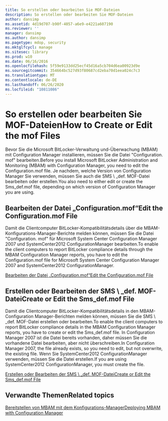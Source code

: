 ```yaml
---
title: So erstellen oder bearbeiten Sie MOF-Dateien
description: So erstellen oder bearbeiten Sie MOF-Dateien
author: dansimp
ms.assetid: 4d19d707-b90f-4057-a6e9-e4221a607190
ms.reviewer: ''
manager: dansimp
ms.author: dansimp
ms.pagetype: mdop, security
ms.mktglfcycl: manage
ms.sitesec: library
ms.prod: w10
ms.date: 06/16/2016
ms.openlocfilehash: 5f59e9133dd25ecf45d16a5cb704d6ea00923d9e
ms.sourcegitcommit: 354664bc527d93f80687cd2eba70d1eea024c7c3
ms.translationtype: MT
ms.contentlocale: de-DE
ms.lasthandoff: 06/26/2020
ms.locfileid: "10811086"
---
```

# <span data-ttu-id="7ad68-103">So erstellen oder bearbeiten Sie MOF-Dateien</span><span class="sxs-lookup"><span data-stu-id="7ad68-103">How to Create or Edit the mof Files</span></span>


<span data-ttu-id="7ad68-104">Bevor Sie die Microsoft BitLocker-Verwaltung und-Überwachung (MBAM) mit Configuration Manager installieren, müssen Sie die Datei "Configuration. mof" bearbeiten.</span><span class="sxs-lookup"><span data-stu-id="7ad68-104">Before you install Microsoft BitLocker Administration and Monitoring (MBAM) with Configuration Manager, you need to edit the Configuration.mof file.</span></span> <span data-ttu-id="7ad68-105">Je nachdem, welche Version von Configuration Manager Sie verwenden, müssen Sie auch die SMS \ _def. MOF-Datei bearbeiten oder erstellen.</span><span class="sxs-lookup"><span data-stu-id="7ad68-105">You also need to either edit or create the Sms\_def.mof file, depending on which version of Configuration Manager you are using.</span></span>

## <span data-ttu-id="7ad68-106">Bearbeiten der Datei „Configuration.mof“</span><span class="sxs-lookup"><span data-stu-id="7ad68-106">Edit the Configuration.mof File</span></span>


<span data-ttu-id="7ad68-107">Damit die Clientcomputer BitLocker-Kompatibilitätsdetails über die MBAM-Konfigurations-Manager-Berichte melden können, müssen Sie die Datei "Configuration. mof" für Microsoft System Center Configuration Manager 2007 und SystemCenter2012 ConfigurationManager bearbeiten.</span><span class="sxs-lookup"><span data-stu-id="7ad68-107">To enable the client computers to report BitLocker compliance details through the MBAM Configuration Manager reports, you have to edit the Configuration.mof file for Microsoft System Center Configuration Manager 2007 and SystemCenter2012 ConfigurationManager.</span></span>

[<span data-ttu-id="7ad68-108">Bearbeiten der Datei „Configuration.mof“</span><span class="sxs-lookup"><span data-stu-id="7ad68-108">Edit the Configuration.mof File</span></span>](edit-the-configurationmof-file.md)

## <a href="" id="create-or-edit-the-sms-def-mof-file"></a><span data-ttu-id="7ad68-109">Erstellen oder Bearbeiten der SMS \ _def. MOF-Datei</span><span class="sxs-lookup"><span data-stu-id="7ad68-109">Create or Edit the Sms\_def.mof File</span></span>


<span data-ttu-id="7ad68-110">Damit die Clientcomputer BitLocker-Kompatibilitätsdetails in den MBAM-Configuration Manager-Berichten melden können, müssen Sie die SMS \ _def. MOF-Datei erstellen oder bearbeiten.</span><span class="sxs-lookup"><span data-stu-id="7ad68-110">To enable the client computers to report BitLocker compliance details in the MBAM Configuration Manager reports, you have to create or edit the Sms\_def.mof file.</span></span> <span data-ttu-id="7ad68-111">In Configuration Manager 2007 ist die Datei bereits vorhanden, daher müssen Sie die vorhandene Datei bearbeiten, aber nicht überschreiben.</span><span class="sxs-lookup"><span data-stu-id="7ad68-111">In Configuration Manager 2007, the file already exists, so you need to edit, but not overwrite, the existing file.</span></span> <span data-ttu-id="7ad68-112">Wenn Sie SystemCenter2012 ConfigurationManager verwenden, müssen Sie die Datei erstellen.</span><span class="sxs-lookup"><span data-stu-id="7ad68-112">If you are using SystemCenter2012 ConfigurationManager, you must create the file.</span></span>

[<span data-ttu-id="7ad68-113">Erstellen oder Bearbeiten der SMS \ _def. MOF-Datei</span><span class="sxs-lookup"><span data-stu-id="7ad68-113">Create or Edit the Sms\_def.mof File</span></span>](create-or-edit-the-sms-defmof-file.md)

## <span data-ttu-id="7ad68-114">Verwandte Themen</span><span class="sxs-lookup"><span data-stu-id="7ad68-114">Related topics</span></span>


[<span data-ttu-id="7ad68-115">Bereitstellen von MBAM mit dem Konfigurations-Manager</span><span class="sxs-lookup"><span data-stu-id="7ad68-115">Deploying MBAM with Configuration Manager</span></span>](deploying-mbam-with-configuration-manager-mbam2.md)

 

 





